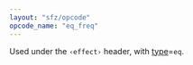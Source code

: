```yaml
---
layout: "sfz/opcode"
opcode_name: "eq_freq"
---
```

Used under the `‹effect›` header, with [type]=`eq`.

[type]: type#eq
